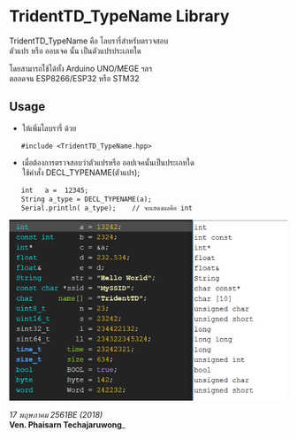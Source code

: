 
TridentTD_TypeName Library
============
TridentTD_TypeName คือ ไลบรารี่สำหรับตรวจสอบ  
ตัวแปร หรือ ออบเจค นั้น เป็นตัวแปรประเภทใด

โดยสามารถใช้ได้ทั้ง Arduino UNO/MEGE ฯลฯ  
ตลอดจน ESP8266/ESP32  หรือ STM32  

Usage
---
* ให้เพิ่มไลบรารี่ ด้วย 

```
   #include <TridentTD_TypeName.hpp>  
```

* เมื่อต้องการตรวจสอบว่าตัวแปรหรือ ออปเจคนั้นเป็นประเภทใด  
   ใช้คำสั่ง DECL_TYPENAME(ตัวแปร);
```
   int   a =  12345;
   String a_type = DECL_TYPENAME(a);
   Serial.println( a_type);    // จะแสดงผลคือ int
```

![result](example.png)  
  
_17 พฤษภาคม 2561BE  (2018)_  
 **Ven. Phaisarn Techajaruwong**_ 
 
 
